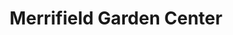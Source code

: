 ---
title: "Merrifield Garden Center"
url: /falls-church/merrifield-garden-center-route-29/
shop: garden centre
---